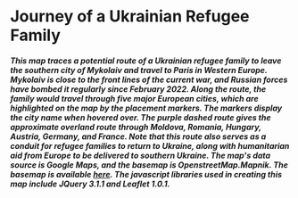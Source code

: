 # Journey of a Ukrainian Refugee Family

##### This map traces a potential route of a Ukrainian refugee family to leave the southern city of Mykolaiv and travel to Paris in Western Europe. Mykolaiv is close to the front lines of the current war, and Russian forces have bombed it regularly since February 2022. Along the route, the family would travel through five major European cities, which are highlighted on the map by the placement markers. The markers display the city name when hovered over. The purple dashed route gives the approximate overland route through Moldova, Romania, Hungary, Austria, Germany, and France. Note that this route also serves as a conduit for refugee families to return to Ukraine, along with humanitarian aid from Europe to be delivered to southern Ukraine. The map's data source is Google Maps, and the basemap is OpenstreetMap.Mapnik. The basemap is available [here](http://leaflet-extras.github.io/leaflet-providers/preview/). The javascript libraries used in creating this map include JQuery 3.1.1 and Leaflet 1.0.1.
